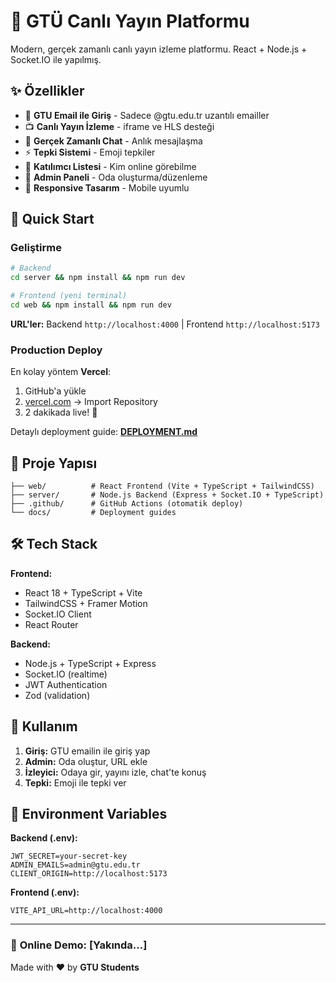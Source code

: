 # 🎥 GTÜ Canlı Yayın Platformu

Modern, gerçek zamanlı canlı yayın izleme platformu. React + Node.js + Socket.IO ile yapılmış.

## ✨ Özellikler

- 🔐 **GTU Email ile Giriş** - Sadece @gtu.edu.tr uzantılı emailler
- 📺 **Canlı Yayın İzleme** - iframe ve HLS desteği  
- 💬 **Gerçek Zamanlı Chat** - Anlık mesajlaşma
- ⚡ **Tepki Sistemi** - Emoji tepkiler
- 👥 **Katılımcı Listesi** - Kim online görebilme
- 🔧 **Admin Paneli** - Oda oluşturma/düzenleme
- 📱 **Responsive Tasarım** - Mobile uyumlu

## 🚀 Quick Start

### Geliştirme
```bash
# Backend
cd server && npm install && npm run dev

# Frontend (yeni terminal)
cd web && npm install && npm run dev
```

**URL'ler:** Backend `http://localhost:4000` | Frontend `http://localhost:5173`

### Production Deploy
En kolay yöntem **Vercel**:
1. GitHub'a yükle
2. [vercel.com](https://vercel.com) → Import Repository
3. 2 dakikada live! 🎉

Detaylı deployment guide: **[DEPLOYMENT.md](./DEPLOYMENT.md)**

## 📁 Proje Yapısı

```
├── web/          # React Frontend (Vite + TypeScript + TailwindCSS)
├── server/       # Node.js Backend (Express + Socket.IO + TypeScript)
├── .github/      # GitHub Actions (otomatik deploy)
└── docs/         # Deployment guides
```

## 🛠 Tech Stack

**Frontend:**
- React 18 + TypeScript + Vite
- TailwindCSS + Framer Motion
- Socket.IO Client
- React Router

**Backend:**
- Node.js + TypeScript + Express
- Socket.IO (realtime)
- JWT Authentication
- Zod (validation)

## 📱 Kullanım

1. **Giriş:** GTU emailin ile giriş yap
2. **Admin:** Oda oluştur, URL ekle
3. **İzleyici:** Odaya gir, yayını izle, chat'te konuş
4. **Tepki:** Emoji ile tepki ver

## 🔧 Environment Variables

**Backend (.env):**
```env
JWT_SECRET=your-secret-key
ADMIN_EMAILS=admin@gtu.edu.tr
CLIENT_ORIGIN=http://localhost:5173
```

**Frontend (.env):**
```env
VITE_API_URL=http://localhost:4000
```

---

### 🎯 **Online Demo:** [Yakında...]

Made with ❤️ by **GTU Students**